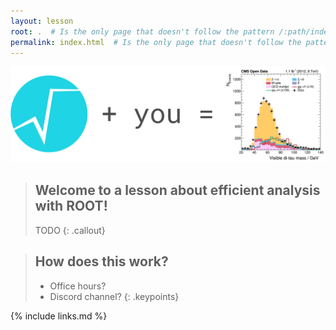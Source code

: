 ```yaml
---
layout: lesson
root: .  # Is the only page that doesn't follow the pattern /:path/index.html
permalink: index.html  # Is the only page that doesn't follow the pattern /:path/index.html
---
```


![](fig/banner.png)

> ## Welcome to a lesson about efficient analysis with ROOT!
> TODO
{: .callout}

> ## How does this work?
> - Office hours?
> - Discord channel?
{: .keypoints}

<!-- this is an html comment -->

{% include links.md %}
